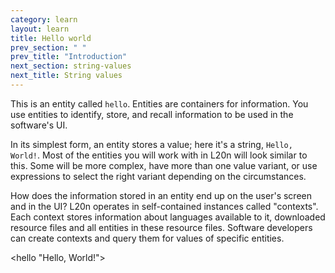 ```yaml
---
category: learn
layout: learn
title: Hello world
prev_section: " "
prev_title: "Introduction"
next_section: string-values
next_title: String values
---
```


<section class="clearfix">
	<div class="left">
		<p>This is an entity called <code>hello</code>. Entities are containers for information. You use entities to identify, store, and recall information to be used in the software's UI.</p>
		<p>In its simplest form, an entity stores a value; here it's a string, <code>Hello, World!</code>.  Most of the entities you will work with in L20n will look similar to  this.  Some will be more complex, have more than one value variant, or use expressions to select the right variant depending on the circumstances.</p>
		<p>How does the information stored in an entity end up on the user's screen and in the UI?  L20n operates in self-contained instances called "contexts".  Each context stores information about languages available to it, downloaded resource files and all entities in these resource files.  Software developers can create contexts and query them for values of specific entities.</p>
	</div>
	<div class="right">
		<div class="editor sourceEditor height5"
		  id="sourceEditor1"
		  data-source="sourceEditor1"
		  data-output="output1"
		>&lt;hello "Hello, World!"&gt;</div>
		<dl id="output1">
		</dl>
	</div>
</section>
